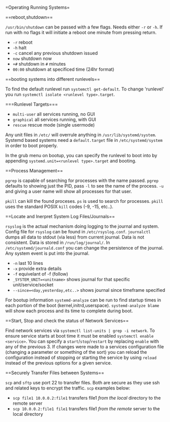 =Operating Running Systems=

==reboot,shutdown==

`/usr/bin/shutdown` can be passed with a few flags. Needs either `-r` or `-h`. If run with no flags it will initiate a reboot one minute from pressing return.

* `-r` reboot
* `-h` halt
* `-c` cancel any previous shutdown issued
* `now` shutdown now
* `+#` shutdown in `#` minutes
* `00:00` shutdown at specificed time (24hr format)

==booting systems into different runlevels==

To find the default runlevel run `systemctl get-default`. To change 'runlevel' you run `systemctl isolate <runlevel type>.target`.

===Runlevel Targets===

* `multi-user` all services running, no GUI
* `graphical` all services running, with GUI
* `rescue` rescue mode  (single usermode)

Any unit files in `/etc/` will overrule anything in `/usr/lib/systemd/system`. Systemd based systems need a `default.target` file in `/etc/systemd/system` in order to boot properly.

In the grub menu on bootup, you can specify the runlevel to boot into by appending `systemd.unit=<runlevel type>.target` and booting.

==Process Management==

`pgrep` is capable of searching for processes with the name passed. `pgrep` defaults to showing just the PID, pass `-l` to see the name of the process. `-u` and giving a user name will show all processes for that user.

`pkill` can kill the found proceses. `ps` is used to search for processes. `pkill` uses the standard POSIX `kill` codes (-9, -15, etc..).

==Locate and Inerpret System Log Files/Journals==

`rsyslog` is the actual mechanism doing logging to the journal and system. Config file for `rsyslog` can be found in `/etc/rsyslog.conf`. `journalctl` dumps all data to stdout (via less) from current journal. Data is not consistent. Data is stored in `/run/log/journal/`. In `/etc/systemd/journald.conf` you can change the persistence of the journal. Any system event is put into the journal. 

* `-n` last 10 lines
* `-x` provide extra details
* `-f` equivelant of -f (follow)
* `_SYSTEM_UNIT=<unitname>` shows journal for that specific unit/service/socket
* `--since=<day,yesterday,etc..>` shows journal since timeframe specified

For bootup information `systemd-analyze` can be run to find startup times in each portion of the boot (kernel,initrd,userspace). `systemd-analyze blame` will show each process and its time to complete during boot.

==Start, Stop and check the status of Network Services==

Find network services via `systemctl list-units | grep -i network`. To ensure service starts at boot time it must be enabled `systemctl enable <service>`. You can specify a `start`/`stop`/`restart` by replacing `enable` with any of the previous 3. If changes were made to a services configuration file (changing a parameter or something of the sort) you can reload the configuration instead of stopping or starting the service by using `reload` instead of the previous options for a given service.

==Securely Transfer Files between Systems==

`scp` and `sftp` use port 22 to transfer files. Both are secure as they use ssh and related keys to encrypt the traffic. `scp` examples below:

* `scp file1 10.0.0.2:file1` transfers file1 *from the local* directory to the remote server
* `scp 10.0.0.2:file1 file1` transfers file1 *from the remote* server to the local directory
